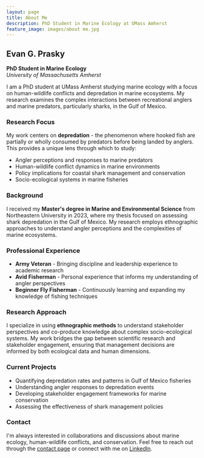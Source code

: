 ```yaml
---
layout: page
title: About Me
description: PhD Student in Marine Ecology at UMass Amherst
feature_image: images/about me.jpg
---
```


## Evan G. Prasky

**PhD Student in Marine Ecology**  
*University of Massachusetts Amherst*

I am a PhD student at UMass Amherst studying marine ecology with a focus on human-wildlife conflicts and depredation in marine ecosystems. My research examines the complex interactions between recreational anglers and marine predators, particularly sharks, in the Gulf of Mexico.

### Research Focus

My work centers on **depredation** - the phenomenon where hooked fish are partially or wholly consumed by predators before being landed by anglers. This provides a unique lens through which to study:

- Angler perceptions and responses to marine predators
- Human-wildlife conflict dynamics in marine environments
- Policy implications for coastal shark management and conservation
- Socio-ecological systems in marine fisheries

### Background

I received my **Master's degree in Marine and Environmental Science** from Northeastern University in 2023, where my thesis focused on assessing shark depredation in the Gulf of Mexico. My research employs ethnographic approaches to understand angler perceptions and the complexities of marine ecosystems.

### Professional Experience

- **Army Veteran** - Bringing discipline and leadership experience to academic research
- **Avid Fisherman** - Personal experience that informs my understanding of angler perspectives
- **Beginner Fly Fisherman** - Continuously learning and expanding my knowledge of fishing techniques

### Research Approach

I specialize in using **ethnographic methods** to understand stakeholder perspectives and co-produce knowledge about complex socio-ecological systems. My work bridges the gap between scientific research and stakeholder engagement, ensuring that management decisions are informed by both ecological data and human dimensions.

### Current Projects

- Quantifying depredation rates and patterns in Gulf of Mexico fisheries
- Understanding angler responses to depredation events
- Developing stakeholder engagement frameworks for marine conservation
- Assessing the effectiveness of shark management policies

### Contact

I'm always interested in collaborations and discussions about marine ecology, human-wildlife conflicts, and conservation. Feel free to reach out through the [contact page](/contact) or connect with me on [LinkedIn](https://www.linkedin.com/in/evan-prasky-815ab5108/).
